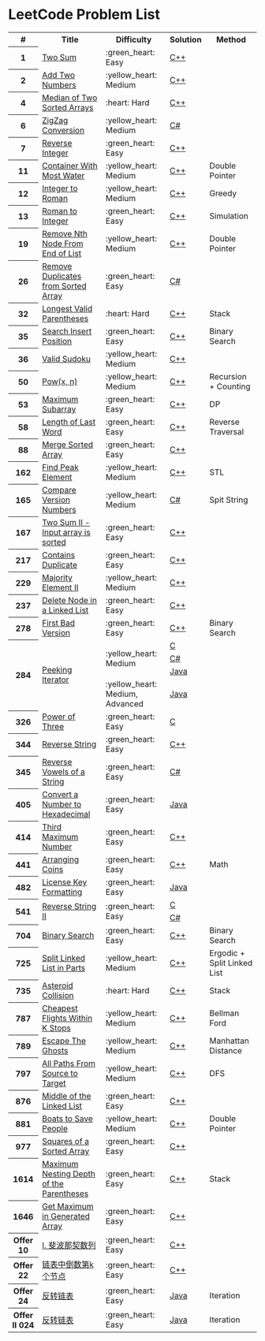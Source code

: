 # LeetCode Problem List

<table>
    <tr>
        <th>#</th>
        <th>Title</th>
        <th>Difficulty</th>
        <th>Solution</th>
        <th>Method</th>
    </tr>
    <tr>
        <th>1</th>
        <td><a href="https://leetcode-cn.com/problems/two-sum/">Two Sum</a></td>
        <td>:green_heart: Easy</td>
        <td><a href="./src/0001%20-%20Two%20Sum.cpp">C++</a></td>
        <td></td>
    </tr>
    <tr>
        <th>2</th>
        <td><a href="https://leetcode-cn.com/problems/add-two-numbers/">Add Two Numbers</a></td>
        <td>:yellow_heart: Medium</td>
        <td><a href="./src/0002%20-%20Add%20Two%20Numbers.cpp">C++</a></td>
        <td></td>
    </tr>
    <tr>
        <th>4</th>
        <td><a href="https://leetcode-cn.com/problems/median-of-two-sorted-arrays/">Median of Two Sorted Arrays</a></td>
        <td>:heart: Hard</td>
        <td><a href="./src/0004%20-%20Median%20of%20Two%20Sorted%20Arrays.cpp">C++</a></td>
        <td></td>
    </tr>
    <tr>
        <th>6</th>
        <td><a href="https://leetcode-cn.com/problems/zigzag-conversion/">ZigZag Conversion</a></td>
        <td>:yellow_heart: Medium</td>
        <td><a href="./src/0006%20-%20ZigZag%20Conversion.cs">C#</a></td>
        <td></td>
    </tr>
    <tr>
        <th>7</th>
        <td><a href="https://leetcode-cn.com/problems/reverse-integer/">Reverse Integer</a></td>
        <td>:green_heart: Easy</td>
        <td><a href="./src/0007%20-%20Reverse%20Integer.cpp">C++</a></td>
        <td></td>
    </tr>
    <tr>
        <th>11</th>
        <td><a href="https://leetcode-cn.com/problems/container-with-most-water/">Container With Most Water</a></td>
        <td>:yellow_heart: Medium</td>
        <td><a href="./src/0011%20-%20Container%20With%20Most%20Water%20%5BDouble%20Pointer%5D.cpp">C++</a></td>
        <td>Double Pointer</td>
    </tr>
    <tr>
        <th>12</th>
        <td><a href="https://leetcode-cn.com/problems/integer-to-roman/">Integer to Roman</a></td>
        <td>:yellow_heart: Medium</td>
        <td><a href="./src/0012%20-%20Integer%20to%20Roman%20%5BGreedy%20Algorithm%5D.cpp">C++</a></td>
        <td>Greedy</td>
    </tr>
    <tr>
        <th>13</th>
        <td><a href="https://leetcode-cn.com/problems/roman-to-integer/">Roman to Integer</a></td>
        <td>:green_heart: Easy</td>
        <td><a href="./src/0013%20-%20Roman%20to%20Integer%20%5BSimulation%5D.cpp">C++</a></td>
        <td>Simulation</td>
    </tr>
    <tr>
        <th>19</th>
        <td><a href="https://leetcode-cn.com/problems/remove-nth-node-from-end-of-list/">Remove Nth Node From End of List</a></td>
        <td>:yellow_heart: Medium</td>
        <td><a href="./src/0019%20-%20Remove%20Nth%20Node%20From%20End%20of%20List%20%5BDouble%20Pointer%5D.cpp">C++</a></td>
        <td>Double Pointer</td>
    </tr>
    <tr>
        <th>26</th>
        <td><a href="https://leetcode-cn.com/problems/remove-duplicates-from-sorted-array/">Remove Duplicates from Sorted Array</a></td>
        <td>:green_heart: Easy</td>
        <td><a href="./src/0026%20-%20Remove%20Duplicates%20from%20Sorted%20Array.cs">C#</a></td>
        <td></td>
    </tr>
    <tr>
        <th>32</th>
        <td><a href="https://leetcode-cn.com/problems/longest-valid-parentheses/">Longest Valid Parentheses</a></td>
        <td>:heart: Hard</td>
        <td><a href="./src/0032%20-%20Longest%20Valid%20Parentheses%20%5BStack%5D.cpp">C++</a></td>
        <td>Stack</td>
    </tr>
    <tr>
        <th>35</th>
        <td><a href="https://leetcode-cn.com/problems/search-insert-position/">Search Insert Position</a></td>
        <td>:green_heart: Easy</td>
        <td><a href="./src/0035%20-%20Search%20Insert%20Position%20%5BBinary%20Search%5D.cpp">C++</a></td>
        <td>Binary Search</td>
    </tr>
    <tr>
        <th>36</th>
        <td><a href="https://leetcode-cn.com/problems/valid-sudoku/">Valid Sudoku</a></td>
        <td>:yellow_heart: Medium</td>
        <td><a href="./src/0036%20-%20Valid%20Sudoku.cpp">C++</a></td>
        <td></td>
    </tr>
    <tr>
        <th>50</th>
        <td><a href="https://leetcode-cn.com/problems/powx-n/">Pow(x, n)</a></td>
        <td>:yellow_heart: Medium</td>
        <td><a href="./src/0050%20-%20Pow(x%2C%20n)%20%5BRecursion%5D.cpp">C++</a></td>
        <td>Recursion + Counting</td>
    </tr>
    <tr>
        <th>53</th>
        <td><a href="https://leetcode-cn.com/problems/maximum-subarray/">Maximum Subarray</a></td>
        <td>:green_heart: Easy</td>
        <td><a href="./src/0053%20-%20Maximum%20Subarray%20%5BDP%5D.cpp">C++</a></td>
        <td>DP</td>
    </tr>
    <tr>
        <th>58</th>
        <td><a href="https://leetcode-cn.com/problems/length-of-last-word/">Length of Last Word</a></td>
        <td>:green_heart: Easy</td>
        <td><a href="./src/0058%20-%20Length%20of%20Last%20Word%20%5BReverse%20Traversal%5D.cpp">C++</a></td>
        <td>Reverse Traversal</td>
    </tr>
    <tr>
        <th>88</th>
        <td><a href="https://leetcode-cn.com/problems/merge-sorted-array/">Merge Sorted Array</a></td>
        <td>:green_heart: Easy</td>
        <td><a href="./src/0088%20-%20Merge%20Sorted%20Array.cpp">C++</a></td>
        <td></td>
    </tr>
    <tr>
        <th>162</th>
        <td><a href="https://leetcode-cn.com/problems/find-peak-element/">Find Peak Element</a></td>
        <td>:yellow_heart: Medium</td>
        <td><a href="./src/0162%20-%20Find%20Peak%20Element.cpp">C++</a></td>
        <td>STL</td>
    </tr>
    <tr>
        <th>165</th>
        <td><a href="https://leetcode-cn.com/problems/compare-version-numbers/">Compare Version Numbers</a></td>
        <td>:yellow_heart: Medium</td>
        <td><a href="./src/0165%20-%20Compare%20Version%20Numbers%20%5BSpit%20String%5D.cs">C#</a></td>
        <td>Spit String</td>
    </tr>
    <tr>
        <th>167</th>
        <td><a href="https://leetcode-cn.com/problems/two-sum-ii-input-array-is-sorted/">Two Sum II - Input array is sorted</a></td>
        <td>:green_heart: Easy</td>
        <td><a href="./src/0167%20-%20Two%20Sum%20II%20-%20Input%20array%20is%20sorted%20%5BDouble%20Pointer%5D.cpp">C++</a></td>
        <td></td>
    </tr>
    <tr>
        <th>217</th>
        <td><a href="https://leetcode-cn.com/problems/contains-duplicate/">Contains Duplicate</a></td>
        <td>:green_heart: Easy</td>
        <td><a href="./src/0217%20-%20Contains%20Duplicate%20%5BSort%5D.cpp">C++</a></td>
        <td></td>
    </tr>
    <tr>
        <th>229</th>
        <td><a href="https://leetcode-cn.com/problems/majority-element-ii/">Majority Element II</a></td>
        <td>:yellow_heart: Medium</td>
        <td><a href="./src/0229%20-%20Majority%20Element%20II.cpp">C++</a></td>
        <td></td>
    </tr>
    <tr>
        <th>237</th>
        <td><a href="https://leetcode-cn.com/problems/delete-node-in-a-linked-list/">Delete Node in a Linked List</a></td>
        <td>:green_heart: Easy</td>
        <td><a href="./src/0237%20-%20Delete%20Node%20in%20a%20Linked%20List.cpp">C++</a></td>
        <td></td>
    </tr>
    <tr>
        <th>278</th>
        <td><a href="https://leetcode-cn.com/problems/first-bad-version/">First Bad Version</a></td>
        <td>:green_heart: Easy</td>
        <td><a href="./src/0278%20-%20First%20Bad%20Version%20%5BBinary%20Search%5D.cpp">C++</a></td>
        <td>Binary Search</td>
    </tr>
    <tr>
        <th rowspan="4">284</th>
        <td rowspan="4"><a href="https://leetcode-cn.com/problems/peeking-iterator/">Peeking Iterator</a></td>
        <td rowspan="3">:yellow_heart: Medium</td>
        <td><a href="./src/0284%20-%20Peeking%20Iterator.c">C</a></td>
        <td></td>
    </tr>
    <tr>
        <td><a href="./src/0284%20-%20Peeking%20Iterator.cs">C#</a></td>
        <td></td>
    </tr>
    <tr>
        <td><a href="./src/0284%20-%20Peeking%20Iterator.java">Java</a></td>
        <td></td>
    </tr>
    <tr>
        <td>:yellow_heart: Medium, Advanced</td>
        <td><a href="./src/0284%20-%20Peeking%20Iterator%20-%20Advanced.java">Java</a></td>
        <td></td>
    </tr>
    <tr>
        <th>326</th>
        <td><a href="https://leetcode-cn.com/problems/power-of-three/">Power of Three</a></td>
        <td>:green_heart: Easy</td>
        <td><a href="./src/0326%20-%20Power%20of%20Three.c">C</a></td>
        <td></td>
    </tr>
    <tr>
        <th>344</th>
        <td><a href="https://leetcode-cn.com/problems/reverse-string/">Reverse String</a></td>
        <td>:green_heart: Easy</td>
        <td><a href="./src/0344%20-%20Reverse%20String%20%5BDouble%20Pointer%5D.cpp">C++</a></td>
        <td></td>
    </tr>
    <tr>
        <th>345</th>
        <td><a href="https://leetcode-cn.com/problems/reverse-vowels-of-a-string/">Reverse Vowels of a String</a></td>
        <td>:green_heart: Easy</td>
        <td><a href="./src/0345%20-%20Reverse%20Vowels%20of%20a%20String.cs">C#</a></td>
        <td></td>
    </tr>
    <tr>
        <th>405</th>
        <td><a href="https://leetcode-cn.com/problems/convert-a-number-to-hexadecimal/">Convert a Number to Hexadecimal</a></td>
        <td>:green_heart: Easy</td>
        <td><a href="./src/0405%20-%20Convert%20a%20Number%20to%20Hexadecimal.java">Java</a></td>
        <td></td>
    </tr>
    <tr>
        <th>414</th>
        <td><a href="https://leetcode-cn.com/problems/third-maximum-number/">Third Maximum Number</a></td>
        <td>:green_heart: Easy</td>
        <td><a href="./src/0414%20-%20Third%20Maximum%20Number.cpp">C++</a></td>
        <td></td>
    </tr>
    <tr>
        <th>441</th>
        <td><a href="https://leetcode-cn.com/problems/arranging-coins/">Arranging Coins</a></td>
        <td>:green_heart: Easy</td>
        <td><a href="./src/0441%20-%20Arranging%20Coins.cpp">C++</a></td>
        <td>Math</td>
    </tr>
    <tr>
        <th>482</th>
        <td><a href="https://leetcode-cn.com/problems/license-key-formatting/">License Key Formatting</a></td>
        <td>:green_heart: Easy</td>
        <td><a href="./src/0482%20-%20License%20Key%20Formatting.java">Java</a></td>
        <td></td>
    </tr>
    <tr>
        <th rowspan="2">541</th>
        <td rowspan="2"><a href="https://leetcode-cn.com/problems/reverse-string-ii/">Reverse String II</a></td>
        <td rowspan="2">:green_heart: Easy</td>
        <td><a href="./src/0541%20-%20Reverse%20String%20II.c">C</a></td>
        <td></td>
    </tr>
    <tr>
        <td><a href="./src/0541%20-%20Reverse%20String%20II.cs">C#</a></td>
        <td></td>
    </tr>
    <tr>
        <th>704</th>
        <td><a href="https://leetcode-cn.com/problems/binary-search/">Binary Search</a></td>
        <td>:green_heart: Easy</td>
        <td><a href="./src/0704%20-%20Binary%20Search%20%5BBinary%20Search%5D.cpp">C++</a></td>
        <td>Binary Search</td>
    </tr>
    <tr>
        <th>725</th>
        <td><a href="https://leetcode-cn.com/problems/split-linked-list-in-parts/">Split Linked List in Parts</a></td>
        <td>:yellow_heart: Medium</td>
        <td><a href="./src/0725%20-%20Split%20Linked%20List%20in%20Parts.cpp">C++</a></td>
        <td>Ergodic + Split Linked List</td>
    </tr>
    <tr>
        <th>735</th>
        <td><a href="https://leetcode-cn.com/problems/asteroid-collision/">Asteroid Collision</a></td>
        <td>:heart: Hard</td>
        <td><a href="./src/0735%20-%20Asteroid%20Collision.cpp">C++</a></td>
        <td>Stack</td>
    </tr>
    <tr>
        <th>787</th>
        <td><a href="https://leetcode-cn.com/problems/cheapest-flights-within-k-stops/">Cheapest Flights Within K Stops</a></td>
        <td>:yellow_heart: Medium</td>
        <td><a href="./src/0787%20-%20Cheapest%20Flights%20Within%20K%20Stops%20-%20%5BBellman%20Ford%5D.cpp">C++</a></td>
        <td>Bellman Ford</td>
    </tr>
    <tr>
        <th>789</th>
        <td><a href="https://leetcode-cn.com/problems/escape-the-ghosts/">Escape The Ghosts</a></td>
        <td>:yellow_heart: Medium</td>
        <td><a href="./src/0789%20-%20Escape%20The%20Ghosts.cpp">C++</a></td>
        <td>Manhattan Distance</td>
    </tr>
    <tr>
        <th>797</th>
        <td><a href="https://leetcode-cn.com/problems/all-paths-from-source-to-target/">All Paths From Source to Target</a></td>
        <td>:yellow_heart: Medium</td>
        <td><a href="./src/0797%20-%20All%20Paths%20From%20Source%20to%20Target%20%5BDFS%5D.cpp">C++</a></td>
        <td>DFS</td>
    </tr>
    <tr>
        <th>876</th>
        <td><a href="https://leetcode-cn.com/problems/middle-of-the-linked-list/">Middle of the Linked List</a></td>
        <td>:green_heart: Easy</td>
        <td><a href="./src/0876%20-%20Middle%20of%20the%20Linked%20List%20%5BSingle%20Pointer%5D.cpp">C++</a></td>
        <td></td>
    </tr>
    <tr>
        <th>881</th>
        <td><a href="https://leetcode-cn.com/problems/boats-to-save-people/">Boats to Save People</a></td>
        <td>:yellow_heart: Medium</td>
        <td><a href="./src/0881%20-%20Boats%20to%20Save%20People%20%5BDouble%20Pointer%5D.cpp">C++</a></td>
        <td>Double Pointer</td>
    </tr>
    <tr>
        <th>977</th>
        <td><a href="https://leetcode-cn.com/problems/squares-of-a-sorted-array/">Squares of a Sorted Array</a></td>
        <td>:green_heart: Easy</td>
        <td><a href="./src/0977%20-%20Squares%20of%20a%20Sorted%20Array.cpp">C++</a></td>
        <td></td>
    </tr>
    <tr>
        <th>1614</th>
        <td><a href="https://leetcode-cn.com/problems/maximum-nesting-depth-of-the-parentheses/">Maximum Nesting Depth of the Parentheses</a></td>
        <td>:green_heart: Easy</td>
        <td><a href="./src/1614%20-%20Maximum%20Nesting%20Depth%20of%20the%20Parentheses%20%5BStack%5D.cpp">C++</a></td>
        <td>Stack</td>
    </tr>
    <tr>
        <th>1646</th>
        <td><a href="https://leetcode-cn.com/problems/get-maximum-in-generated-array/">Get Maximum in Generated Array</a></td>
        <td>:green_heart: Easy</td>
        <td><a href="./src/1646%20-%20Get%20Maximum%20in%20Generated%20Array.cpp">C++</a></td>
        <td></td>
    </tr>
    <tr>
        <th>Offer 10</th>
        <td><a href="https://leetcode-cn.com/problems/fei-bo-na-qi-shu-lie-lcof/">I. 斐波那契数列</a></td>
        <td>:green_heart: Easy</td>
        <td><a href="./src/剑指%20Offer%2010%20-%20I.%20斐波那契数列.cpp">C++</a></td>
        <td></td>
    </tr>
    <tr>
        <th>Offer 22</th>
        <td><a href="https://leetcode-cn.com/problems/lian-biao-zhong-dao-shu-di-kge-jie-dian-lcof/">链表中倒数第k个节点</a></td>
        <td>:green_heart: Easy</td>
        <td><a href="./src/剑指%20Offer%2022%20-%20链表中倒数第k个节点.cpp">C++</a></td>
        <td></td>
    </tr>
    <tr>
        <th>Offer 24</th>
        <td><a href="https://leetcode-cn.com/problems/lian-biao-zhong-dao-shu-di-kge-jie-dian-lcof/">反转链表</a></td>
        <td>:green_heart: Easy</td>
        <td><a href="./src/剑指%20Offer%2024%20-%20反转链表.java">Java</a></td>
        <td>Iteration</td>
    </tr>
    <tr>
        <th>Offer II 024</th>
        <td><a href="https://leetcode-cn.com/problems/lian-biao-zhong-dao-shu-di-kge-jie-dian-lcof/">反转链表</a></td>
        <td>:green_heart: Easy</td>
        <td><a href="./src/剑指%20Offer%20II%20024%20-%20反转链表.java">Java</a></td>
        <td>Iteration</td>
    </tr>
</table>